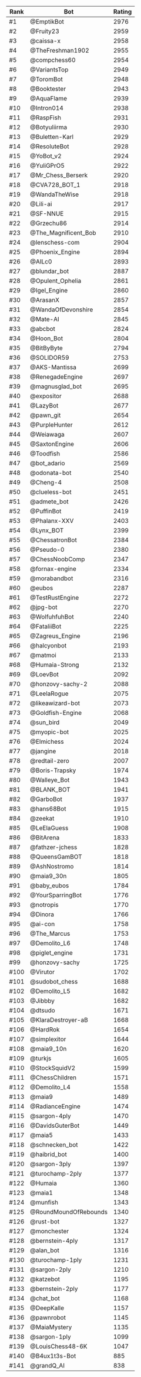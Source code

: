 Rank|Bot|Rating
---|---|---
#1|@EmptikBot|2976
#2|@Fruity23|2959
#3|@caissa-x|2958
#4|@TheFreshman1902|2955
#5|@compchess60|2954
#6|@VariantsTop|2949
#7|@ToromBot|2948
#8|@Booktester|2943
#9|@AquaFlame|2939
#10|@Intron014|2938
#11|@RaspFish|2931
#12|@Botyuliirma|2930
#13|@Buletten-Karl|2929
#14|@ResoluteBot|2928
#15|@YoBot_v2|2924
#16|@YuliGPrO5|2922
#17|@Mr_Chess_Berserk|2920
#18|@CVA728_BOT_1|2918
#19|@WandaTheWise|2918
#20|@Lili-ai|2917
#21|@SF-NNUE|2915
#22|@Grzechu86|2914
#23|@The_Magnificent_Bob|2910
#24|@lenschess-com|2904
#25|@Phoenix_Engine|2894
#26|@AILc0|2893
#27|@blundar_bot|2887
#28|@Opulent_Ophelia|2861
#29|@Igel_Engine|2860
#30|@ArasanX|2857
#31|@WandaOfDevonshire|2854
#32|@Mate-AI|2845
#33|@abcbot|2824
#34|@Hoon_Bot|2804
#35|@BitByByte|2794
#36|@SOLIDOR59|2753
#37|@AKS-Mantissa|2699
#38|@RenegadeEngine|2697
#39|@magnusglad_bot|2695
#40|@expositor|2688
#41|@LazyBot|2677
#42|@pawn_git|2654
#43|@PurpleHunter|2612
#44|@Weiawaga|2607
#45|@SaxtonEngine|2606
#46|@Toodfish|2586
#47|@bot_adario|2569
#48|@odonata-bot|2540
#49|@Cheng-4|2508
#50|@clueless-bot|2451
#51|@admete_bot|2426
#52|@PuffinBot|2419
#53|@Phalanx-XXV|2403
#54|@Lynx_BOT|2399
#55|@ChessatronBot|2384
#56|@Pseudo-0|2380
#57|@ChessNoobComp|2347
#58|@fornax-engine|2334
#59|@morabandbot|2316
#60|@eubos|2287
#61|@TestRustEngine|2272
#62|@jpg-bot|2270
#63|@WolfuhfuhBot|2240
#64|@FataliiBot|2225
#65|@Zagreus_Engine|2196
#66|@halcyonbot|2193
#67|@matmoi|2133
#68|@Humaia-Strong|2132
#69|@LoevBot|2092
#70|@honzovy-sachy-2|2088
#71|@LeelaRogue|2075
#72|@likeawizard-bot|2073
#73|@Goldfish-Engine|2068
#74|@sun_bird|2049
#75|@myopic-bot|2025
#76|@Elmichess|2024
#77|@jangine|2018
#78|@redtail-zero|2007
#79|@Boris-Trapsky|1974
#80|@Walleye_Bot|1943
#81|@BLANK_BOT|1941
#82|@GarboBot|1937
#83|@hans68Bot|1915
#84|@zeekat|1910
#85|@LeElaGuess|1908
#86|@BitArena|1833
#87|@fathzer-jchess|1828
#88|@QueensGamBOT|1818
#89|@AshNostromo|1814
#90|@maia9_30n|1805
#91|@baby_eubos|1784
#92|@YourSparringBot|1776
#93|@notropis|1770
#94|@Dinora|1766
#95|@ai-con|1758
#96|@The_Marcus|1753
#97|@Demolito_L6|1748
#98|@piglet_engine|1731
#99|@honzovy-sachy|1725
#100|@Virutor|1702
#101|@sudobot_chess|1688
#102|@Demolito_L5|1682
#103|@Jibbby|1682
#104|@dtsudo|1671
#105|@KlaraDestroyer-aB|1668
#106|@HardRok|1654
#107|@simplexitor|1644
#108|@maia9_10n|1620
#109|@turkjs|1605
#110|@StockSquidV2|1599
#111|@ChessChildren|1571
#112|@Demolito_L4|1558
#113|@maia9|1489
#114|@RadianceEngine|1474
#115|@sargon-4ply|1470
#116|@DavidsGuterBot|1449
#117|@maia5|1433
#118|@schnecken_bot|1422
#119|@haibrid_bot|1400
#120|@sargon-3ply|1397
#121|@turochamp-2ply|1377
#122|@Humaia|1360
#123|@maia1|1348
#124|@munfish|1343
#125|@RoundMoundOfRebounds|1340
#126|@rust-bot|1327
#127|@monchester|1324
#128|@bernstein-4ply|1317
#129|@alan_bot|1316
#130|@turochamp-1ply|1231
#131|@sargon-2ply|1210
#132|@katzebot|1195
#133|@bernstein-2ply|1177
#134|@chat_bot|1168
#135|@DeepKalle|1157
#136|@pawnrobot|1145
#137|@MaiaMystery|1135
#138|@sargon-1ply|1099
#139|@LouisChess48-6K|1047
#140|@B4ux1t3s-Bot|885
#141|@grandQ_AI|838
